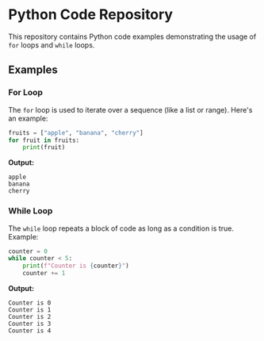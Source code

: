 
# Python Code Repository

This repository contains Python code examples demonstrating the usage of `for` loops and `while` loops.

## Examples

### For Loop

The `for` loop is used to iterate over a sequence (like a list or range). Here's an example:

```python
fruits = ["apple", "banana", "cherry"]
for fruit in fruits:
    print(fruit)
```

**Output:**
```
apple
banana
cherry
```

### While Loop

The `while` loop repeats a block of code as long as a condition is true. Example:

```python
counter = 0
while counter < 5:
    print(f"Counter is {counter}")
    counter += 1
```

**Output:**
```
Counter is 0
Counter is 1
Counter is 2
Counter is 3
Counter is 4
```

